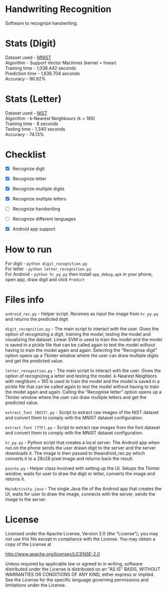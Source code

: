 # Handwriting Recognition

Software to recognize handwriting.

# Stats (Digit)

Dataset used - <a href="http://yann.lecun.com/exdb/mnist/">MNIST</a>  
Algorithm - Support Vector Machines (kernel = linear)<br/>
Training time - 1,036.442 seconds<br/>
Prediction time - 1,636.704 seconds<br/>
Accuracy - 96.92%


# Stats (Letter)

Dataset used - <a href="https://www.nist.gov/srd/nist-special-database-19">NIST</a><br/>
Algorithm - k-Nearest Neighbours (k = 165)<br/>
Training time - 8 seconds<br/>
Testing time - 1,340 seconds<br/>
Accuracy - 74.13%


# Checklist

- [x] Recognize digit
- [x] Recognize letter
- [x] Recognize multiple digits
- [x] Recognize multiple letters
- [ ] Recognize handwriting
- [ ] Recognize different languages
- [x] Android app support


# How to run

For digit - `python digit_recognition.py`<br/>
For letter - `python letter_recognition.py`<br/>
For Android - `python hr_py.py` then install `app_debug.apk` in your phone, open app, draw digit and click `Predict`


# Files info

`android_rec.py` - Helper script. Receives as input the image from `hr_py.py` and returns the predicted digit<br/>

`digit_recognition.py` - The main script to interact with the user. Gives the option of recognizing a digit, training the model, testing the model and visualizing the dataset. Linear SVM is used to train the model and the model is saved in a pickle file that can be called again to test the model without having to train the model again and again. Selecting the  “Recognise digit” option opens up a Tkinter window where the user can draw multiple digits and get the predicted value.<br/>

`letter_recognition.py` - The main script to interact with the user. Gives the option of  recognizing a letter and testing the model. k-Nearest Neighbors with neighbors = 165 is used to train the model and the model is saved in a pickle file that can be called again to test the model without having to train the model again and again. Calling the “Recognise letter” option opens up a Tkinter window where the user can draw multiple letters and get the predicted value.<br/>

`extract_font (NIST).py` - Script to extract raw images of the NIST dataset and convert them to comply with the MNIST dataset configuration.<br/>

`extract_font (TTF).py` - Script to extract raw images from the font dataset and convert them to comply with the MNIST dataset configuration.<br/>

`hr_py.py` - Python script that creates a local server. The Android app when run on the phone sends the user drawn digit to the server and the server downloads it. The image is then passed to the ​android_rec.py ​which converts it to a 28x28 pixel image and returns back the result.<br/>

`painte.py` - Helper class involved with setting up the UI. Setups the Tkinter window, waits for user to draw the digit or letter, converts the image and returns it.<br/>

`MainActivity.java` - The single Java file of the Android app that creates the UI, waits for user to draw the image, connects with the server, sends the image to the server.


# License

Licensed under the Apache License, Version 2.0 (the "License");
you may not use this file except in compliance with the License.
You may obtain a copy of the License at

   http://www.apache.org/licenses/LICENSE-2.0

Unless required by applicable law or agreed to in writing, software
distributed under the License is distributed on an "AS IS" BASIS,
WITHOUT WARRANTIES OR CONDITIONS OF ANY KIND, either express or implied.
See the License for the specific language governing permissions and
limitations under the License.
